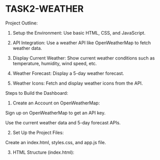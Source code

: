 # TASK2-WEATHER

Project Outline:

1. Setup the Environment: Use basic HTML, CSS, and JavaScript.


2. API Integration: Use a weather API like OpenWeatherMap to fetch weather data.


3. Display Current Weather: Show current weather conditions such as temperature, humidity, wind speed, etc.


4. Weather Forecast: Display a 5-day weather forecast.


5. Weather Icons: Fetch and display weather icons from the API.

Steps to Build the Dashboard:

1. Create an Account on OpenWeatherMap:

Sign up on OpenWeatherMap to get an API key.

Use the current weather data and 5-day forecast APIs.


2. Set Up the Project Files:

Create an index.html, styles.css, and app.js file.

3. HTML Structure (index.html):
